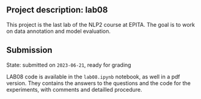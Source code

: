 ## Project description: lab08

This project is the last lab of the NLP2 course at EPITA. The goal is to work on data annotation and model evaluation.

## Submission

State: submitted on `2023-06-21`, ready for grading

LAB08 code is available in the `lab08.ipynb` notebook, as well in a pdf version. They contains the answers to the questions and the code for the experiments, with comments and detailled procedure.
